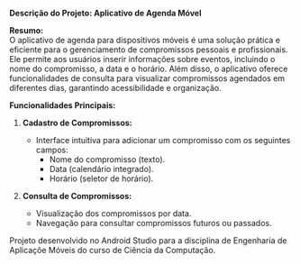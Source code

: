 **Descrição do Projeto: Aplicativo de Agenda Móvel**

**Resumo:**  
O aplicativo de agenda para dispositivos móveis é uma solução prática e eficiente para o gerenciamento de compromissos pessoais e profissionais. Ele permite aos usuários inserir informações sobre eventos, incluindo o nome do compromisso, a data e o horário. Além disso, o aplicativo oferece funcionalidades de consulta para visualizar compromissos agendados em diferentes dias, garantindo acessibilidade e organização.  

**Funcionalidades Principais:**  
1. **Cadastro de Compromissos:**  
   - Interface intuitiva para adicionar um compromisso com os seguintes campos:  
     - Nome do compromisso (texto).  
     - Data (calendário integrado).  
     - Horário (seletor de horário).  

2. **Consulta de Compromissos:**  
   - Visualização dos compromissos por data.  
   - Navegação para consultar compromissos futuros ou passados.
    
Projeto desenvolvido no Android Studio para a disciplina de Engenharia de Aplicaçõe Móveis do curso de Ciência da Computação.
